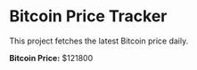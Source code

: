 # Bitcoin Price Tracker

This project fetches the latest Bitcoin price daily.

**Bitcoin Price:** $121800

